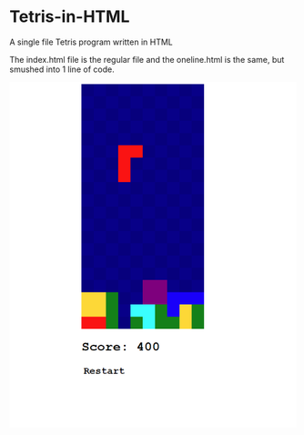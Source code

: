 # Tetris-in-HTML
A single file Tetris program written in HTML


The index.html file is the regular file and the oneline.html is the same, but smushed into 1 line of code.

<img src="tetrisScreenshot.png"/>
